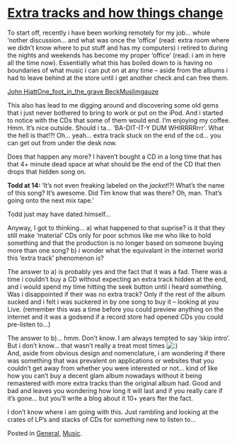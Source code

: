 # [Extra tracks and how things change](http://custardbelly.com/blog/2007/10/16/extra-tracks-and-how-things-change/)

To start off, recently i have been working remotely for my job… whole ‘nother discussion… and what was once the ‘office’ (read: extra room where we didn’t know where to put stuff and has my computers) i retired to during the nights and weekends has become my proper ‘office’ (read: i am in here all the time now). Essentially what this has boiled down to is having no boundaries of what music i can put on at any time – aside from the albums i had to leave behind at the store until i get another check and can free them. 

[John Hiatt](http://www.mp3allz.com/)[One_foot_in_the_grave Beck](http://www.mp3kio.com/)[Muslimgauze](http://www.mp3kara.com/)

This also has lead to me digging around and discovering some old gems that i just never bothered to bring to work or put on the iPod. And i started to notice with the CDs that some of them would end. I’m enjoying my coffee. Hmm. It’s nice outside. Should i ta… ‘BA-DIT-IT-Y DUM WHIRRRRrrr’. What the hell is that!?! Oh… yeah… extra track stuck on the end of the cd… you can get out from under the desk now.

Does that happen any more? I haven’t bought a CD in a long time that has that 4+ minute dead space at what should be the end of the CD that then drops that hidden song on. 

**Todd at 14:** ‘It’s not even freaking labeled on the _jacket_!?! What’s the name of this song? It’s awesome. Did Tim know that was there? Oh, man. That’s going onto the next mix tape.’

Todd just may have dated himself… 

Anyway, I got to thinking… a) what happened to that suprise? is it that they still make ‘material’ CDs only for poor schmos like me who like to hold something and that the production is no longer based on someone buying more than one song? b) i wonder what the equivalant in the internet world this ‘extra track’ phenomenon is?

The answer to a) is probably yes and the fact that it was a fad. There was a time i couldn’t buy a CD without expecting an extra track hidden at the end, and i would spend my time hitting the seek button until i heard something. Was i disappointed if their was no extra track? Only if the rest of the album sucked and i felt i was suckered in by one song to buy it – looking at you Live. (remember this was a time before you could preview anything on the internet and it was a godsend if a record store had opened CDs you could pre-listen to…)

The answer to b)… hmm. Don’t know. I am always tempted to say ’skip intro’. But i don’t know… that wasn’t really a treat most times ![:)](http://custardbelly.com/blog/wp-includes/images/smilies/icon_smile.gif)  
And, aside from obvious design and nomenclature, i am wondering if there was something that was prevalent on applications or websites that you couldn’t get away from whether you were interested or not… kind of like how you can’t buy a decent glam album nowadays without it being remastered with more extra tracks than the original album had. Good and bad and leaves you wondering how long it will last and if you really care if it’s gone… but you’ll write a blog about it 10+ years fter the fact.

I don’t know where i am going with this. Just rambling and looking at the crates of LP’s and stacks of CDs for something new to listen to…

Posted in [General](http://custardbelly.com/blog/category/general/), [Music](http://custardbelly.com/blog/category/music/).
